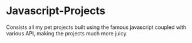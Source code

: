 # Javascript-Projects
Consists all my pet projects built using the famous javascript coupled with various API, making the projects much more juicy.
